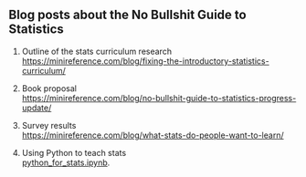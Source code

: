 
## Blog posts about the No Bullshit Guide to Statistics

1. Outline of the stats curriculum research
   https://minireference.com/blog/fixing-the-introductory-statistics-curriculum/

2. Book proposal  
   https://minireference.com/blog/no-bullshit-guide-to-statistics-progress-update/

3. Survey results  
   https://minireference.com/blog/what-stats-do-people-want-to-learn/

3. Using Python to teach stats  
   [python_for_stats.ipynb](./python_for_stats.ipynb).


